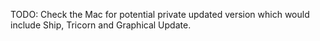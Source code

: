 TODO: Check the Mac for potential private updated version which would include Ship, Tricorn and Graphical Update.
